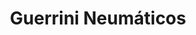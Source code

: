 ---
title: "Guerrini Neumáticos"
url: /ciudad-autonoma-de-buenos-aires/guerrini-neumaticos/
shop: Reifen
---